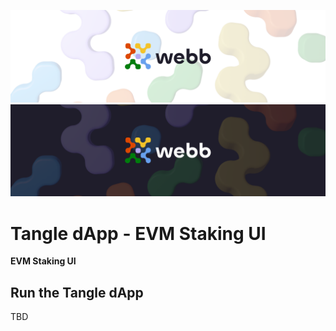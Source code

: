 <div align="center">
<a href="https://www.webb.tools/">

![Webb Logo](../../.github/assets/webb_banner_light.png#gh-light-mode-only)
![Webb Logo](../../.github/assets/webb_banner_dark.png#gh-dark-mode-only)
</a>

  </div>

# Tangle dApp - EVM Staking UI

<p align="left">
    <strong>EVM Staking UI</strong>
    <br />
</p>

## Run the Tangle dApp

TBD
